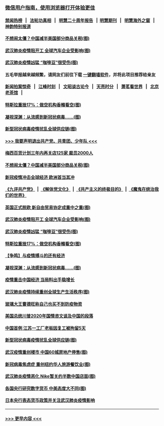 ### [微信用户指南，使用浏览器打开体验更佳](https://github.com/gfw-breaker/banned-news1/blob/master/indexes/wechat-guide.md?t=0)
#### [禁闻热榜](热点新闻.md?t=0)  &nbsp;&nbsp;|&nbsp;&nbsp; [法轮功真相](https://github.com/gfw-breaker/truth/blob/master/README.md?t=0) &nbsp;&nbsp;|&nbsp;&nbsp; [明慧二十周年报告](https://github.com/gfw-breaker/mh-reports/blob/master/README.md?t=0) &nbsp;&nbsp;|&nbsp;&nbsp;[明慧期刊](https://github.com/gfw-breaker/mh-qikan) &nbsp;&nbsp;|&nbsp;&nbsp; [明慧海外之窗](https://github.com/gfw-breaker/mh-news/blob/master/README.md?t=0) &nbsp;&nbsp;|&nbsp;&nbsp; [神韵特别报道](https://github.com/gfw-breaker/mh-news/blob/master/shenyun.md?t=0)
#### [不想闹太僵？中国减半美国部分商品关税(图)](../pages/p5/922166.md?t=02070744) 
#### [武汉肺炎疫情阻开工 全球汽车企业受影响(图)](../pages/p5/922129.md?t=02070744) 
#### [武汉肺炎疫情凶猛 “咖啡豆”很受伤(图)](../pages/p5/922148.md?t=02070744) 
#### 五毛举报越来越频繁，请网友们前往下载 [一键翻墙软件](https://github.com/gfw-breaker/ssr-accounts)，并将此项目推荐给亲友
#### [新闻拍案惊奇](https://github.com/gfw-breaker/banned-news1/blob/master/pages/link4.md) &nbsp;&nbsp;|&nbsp;&nbsp; [江峰时刻](https://github.com/gfw-breaker/banned-news1/blob/master/pages/link4.md) &nbsp;&nbsp;|&nbsp;&nbsp; [文昭谈古论今](https://github.com/gfw-breaker/banned-news1/blob/master/pages/link4.md) &nbsp;&nbsp;|&nbsp;&nbsp; [天亮时分](https://github.com/gfw-breaker/banned-news1/blob/master/pages/link4.md) &nbsp;&nbsp;|&nbsp;&nbsp; [萧茗看世界](https://github.com/gfw-breaker/banned-news1/blob/master/pages/link4.md) &nbsp;&nbsp;|&nbsp;&nbsp; [北京老茶馆](https://github.com/gfw-breaker/banned-news1/blob/master/pages/link4.md) &nbsp;&nbsp;|&nbsp;&nbsp; 
#### [特斯拉重挫17%：做空机构香橼看空(图)](../pages/p5/922105.md?t=02070744) 
#### [凝视深渊：从流感到新冠状病毒……(图)](../pages/p5/922094.md?t=02070744) 
#### [新型冠状病毒疫情扰乱全球供应链(图)](../pages/p5/922038.md?t=02070744) 
#### [>>> 我要声明退出共产党、共青团、少年队 <<<](https://github.com/begood0513/goodnews/blob/master/quit/letter.md) 
#### [梅西百货计划三年内再关店125家 裁员2000人](../pages/p5/922196.md?t=02070744) 
#### [不想闹太僵？中国减半美国部分商品关税(图)](../pages/p5/922166.md?t=02070744) 
#### [新冠疫情冲击全球经济 欧洲首当其冲](../pages/p5/922158.md?t=02070744) 
#### [《九评共产党》](https://github.com/begood0513/9ping.md/blob/master/README.md) &nbsp;|&nbsp; [《解体党文化》](../../../../jtdwh.md/blob/master/README.md)  &nbsp;|&nbsp; [《共产主义的终极目的》](../../../../gczydzjmd.md/blob/master/README.md) &nbsp;|&nbsp; [《魔鬼在统治我们的世界》](../../../../mgztzwmdsj.md/blob/master/README.md) 
#### [英国正式脱欧 新自由贸易协定成重中之重(图)](../pages/p5/922156.md?t=02070744) 
#### [武汉肺炎疫情阻开工 全球汽车企业受影响(图)](../pages/p5/922129.md?t=02070744) 
#### [武汉肺炎疫情凶猛 “咖啡豆”很受伤(图)](../pages/p5/922148.md?t=02070744) 
#### [特斯拉重挫17%：做空机构香橼看空(图)](../pages/p5/922105.md?t=02070744) 
#### [【争鸣】与疫情搏斗的还有经济](../pages/p5/922098.md?t=02070744) 
#### [凝视深渊：从流感到新冠状病毒……(图)](../pages/p5/922094.md?t=02070744) 
#### [疫情重击中国经济 当局料出手稳增长](../pages/p5/922093.md?t=02070744) 
#### [武汉肺炎疫情持续重创全球生产生活秩序(图)](../pages/p5/922092.md?t=02070744) 
#### [玻璃大王曹德旺称自己也买不到防疫物资](../pages/p5/922083.md?t=02070744) 
#### [美国总统川普2020年国情咨文谈及中国的段落](../pages/p5/922082.md?t=02070744) 
#### [中国首例 江苏一工厂老板因复工被拘留5天](../pages/p5/922081.md?t=02070744) 
#### [新型冠状病毒疫情扰乱全球供应链(图)](../pages/p5/922038.md?t=02070744) 
#### [武汉疫情重创楼市 中国60城房地产停售(图)](../pages/p5/922014.md?t=02070744) 
#### [新冠病毒焦虑症 重创纽约华人旅游餐饮业(图)](../pages/p5/921963.md?t=02070744) 
#### [武汉肺炎疫情恶化 Nike暂关约半数中国店面(图)](../pages/p5/921960.md?t=02070744) 
#### [各国央行研究数字货币 中美态度大不同(图)](../pages/p5/921919.md?t=02070744) 
#### [日本央行表态货币政策并关注武汉肺炎疫情影响](../pages/p5/921939.md?t=02070744) 

----
#### [ >>> 更早内容 <<< ](../indexes/p5-earlier.md)

